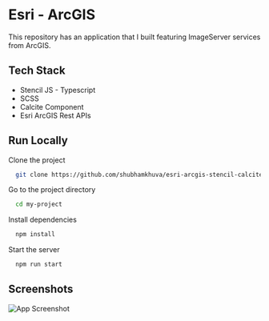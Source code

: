 # Esri - ArcGIS

This repository has an application that I built featuring ImageServer services from ArcGIS.

## Tech Stack

- Stencil JS - Typescript
- SCSS
- Calcite Component
- Esri ArcGIS Rest APIs

## Run Locally

Clone the project

```bash
  git clone https://github.com/shubhamkhuva/esri-arcgis-stencil-calcite.git
```

Go to the project directory

```bash
  cd my-project
```

Install dependencies

```bash
  npm install
```

Start the server

```bash
  npm run start
```

## Screenshots

![App Screenshot](https://via.placeholder.com/468x300?text=App+Screenshot+Here)
